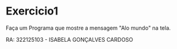 # Exercicio1
Faça um Programa que mostre a mensagem "Alo mundo" na tela.

RA: 322125103 - ISABELA GONÇALVES CARDOSO
